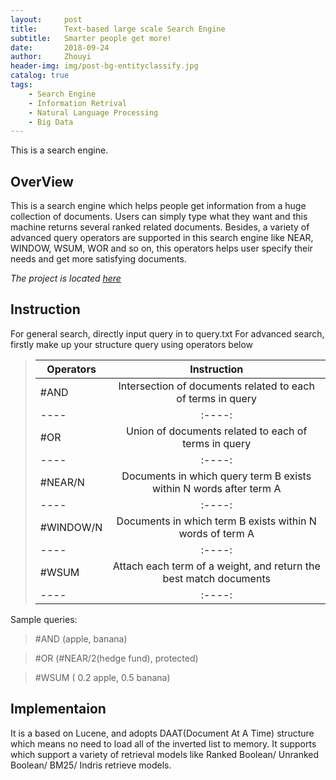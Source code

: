 ```yaml
---
layout:     post
title:      Text-based large scale Search Engine 
subtitle:   Smarter people get more!
date:       2018-09-24
author:     Zhouyi
header-img: img/post-bg-entityclassify.jpg
catalog: true
tags:
    - Search Engine
    - Information Retrival
    - Natural Language Processing
    - Big Data
---
```


This is a search engine.

## OverView

This is a search engine which helps people get information from a huge collection of documents. Users can simply type what they want and this machine returns several ranked related documents. Besides, a variety of advanced query operators are supported in this search engine like NEAR, WINDOW, WSUM, WOR and so on, this operators helps user specify their needs and get more satisfying documents.
 
*The project is located [here](https://github.com/Zhouyiy/Entity_Classify)*

## Instruction

For general search, directly input query in to query.txt
For advanced search, firstly make up your structure query using operators below

> | Operators| Instruction|
> | ---- |:----:|
> | #AND  | Intersection of documents related to each of terms in query  |
> | ---- |:----:|
> | #OR   | Union of documents related to each of terms in query|
> | ---- |:----:|
> | #NEAR/N| Documents in which query term B exists within N words after term A|
> | ---- |:----:|
> | #WINDOW/N| Documents in which term B exists within N words of term A|
> | ---- |:----:|
> | #WSUM | Attach each term of a weight, and return the best match documents|
> | ---- |:----:|

Sample queries:
> \#AND (apple, banana)

> \#OR (#NEAR/2(hedge fund), protected)

> \#WSUM ( 0.2 apple, 0.5 banana)

## Implementaion 

It is a based on Lucene, and adopts DAAT(Document At A Time) structure which means no need to load all of the inverted list to memory. It supports which support a variety of retrieval models like Ranked Boolean/ Unranked Boolean/ BM25/ Indris retrieve models.

